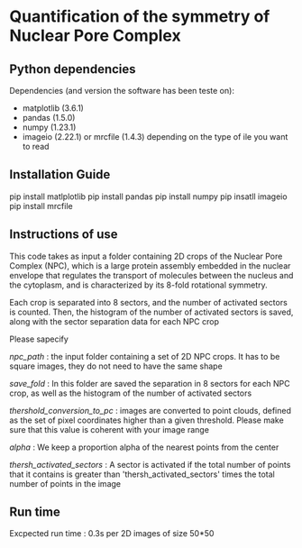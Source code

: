 # Quantification of the symmetry of Nuclear Pore Complex

## Python dependencies

Dependencies (and version the software has been teste on):
- matplotlib (3.6.1)
- pandas (1.5.0)
- numpy (1.23.1)
- imageio (2.22.1) or mrcfile (1.4.3) depending on the type of ile you want to read

## Installation Guide

pip install matlplotlib
pip install pandas
pip install numpy
pip insatll imageio
pip install mrcfile

## Instructions of use

This code takes as input a folder containing 2D crops of the Nuclear Pore Complex (NPC), which is a large protein assembly embedded in the nuclear envelope that regulates the transport of molecules between the nucleus and the cytoplasm, and is characterized by its 8-fold rotational symmetry. 

Each crop is separated into 8 sectors, and the number of activated sectors is counted. Then, the histogram of the number of activated sectors is saved, along with the sector separation data for each NPC crop

Please sapecify 

*npc_path* : the input folder containing a set of 2D NPC crops. It has to be square images, they do not need to have the same shape

*save_fold* : In this folder are saved the separation in 8 sectors for each NPC crop, as well as the histogram of the number of activated sectors

*thershold_conversion_to_pc* : images are converted to point clouds, defined as the set of pixel coordinates higher than a given threshold. Please make sure that this value is coherent with your image range

*alpha* : We keep a proportion alpha of the nearest points from the center

*thersh_activated_sectors* : A sector is activated if the total number of points that it contains is greater than 'thersh_activated_sectors' times the total number of points in the image

## Run time

Excpected run time : 0.3s per 2D images of size 50*50





